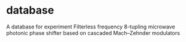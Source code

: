 # database
A database for experiment
Filterless frequency 8-tupling microwave photonic phase shifter based on cascaded Mach–Zehnder modulators
